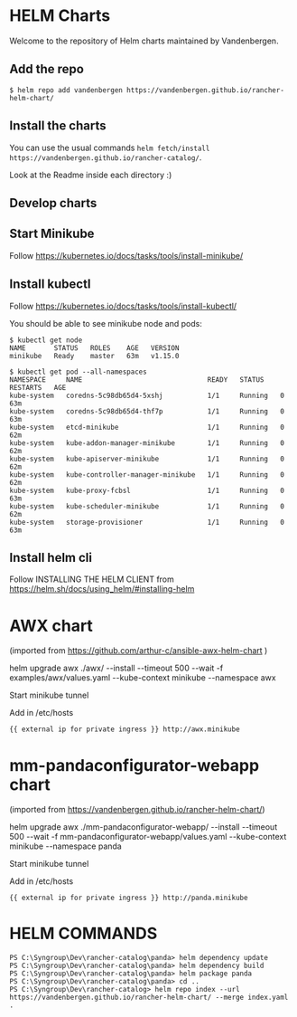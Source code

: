# HELM Charts

Welcome to the repository of Helm charts maintained by Vandenbergen.

## Add the repo

```
$ helm repo add vandenbergen https://vandenbergen.github.io/rancher-helm-chart/
```

## Install the charts

You can use the usual commands `helm fetch/install https://vandenbergen.github.io/rancher-catalog/`.

Look at the Readme inside each directory :)

## Develop charts

## Start Minikube

Follow https://kubernetes.io/docs/tasks/tools/install-minikube/

## Install kubectl

Follow https://kubernetes.io/docs/tasks/tools/install-kubectl/

You should be able to see minikube node and pods:
```
$ kubectl get node
NAME       STATUS   ROLES    AGE   VERSION
minikube   Ready    master   63m   v1.15.0

$ kubectl get pod --all-namespaces
NAMESPACE     NAME                               READY   STATUS    RESTARTS   AGE
kube-system   coredns-5c98db65d4-5xshj           1/1     Running   0          63m
kube-system   coredns-5c98db65d4-thf7p           1/1     Running   0          63m
kube-system   etcd-minikube                      1/1     Running   0          62m
kube-system   kube-addon-manager-minikube        1/1     Running   0          62m
kube-system   kube-apiserver-minikube            1/1     Running   0          62m
kube-system   kube-controller-manager-minikube   1/1     Running   0          62m
kube-system   kube-proxy-fcbsl                   1/1     Running   0          63m
kube-system   kube-scheduler-minikube            1/1     Running   0          62m
kube-system   storage-provisioner                1/1     Running   0          63m
```

## Install helm cli

Follow INSTALLING THE HELM CLIENT
from https://helm.sh/docs/using_helm/#installing-helm

# AWX chart

(imported from https://github.com/arthur-c/ansible-awx-helm-chart )

helm upgrade awx ./awx/ --install  --timeout 500 --wait -f examples/awx/values.yaml --kube-context minikube --namespace awx

Start minikube tunnel

Add in /etc/hosts
```
{{ external ip for private ingress }} http://awx.minikube
```
# mm-pandaconfigurator-webapp chart

(imported from https://vandenbergen.github.io/rancher-helm-chart/)

helm upgrade awx ./mm-pandaconfigurator-webapp/ --install  --timeout 500 --wait -f mm-pandaconfigurator-webapp/values.yaml --kube-context minikube --namespace panda

Start minikube tunnel

Add in /etc/hosts
```
{{ external ip for private ingress }} http://panda.minikube
```

# HELM COMMANDS
```
PS C:\Syngroup\Dev\rancher-catalog\panda> helm dependency update
PS C:\Syngroup\Dev\rancher-catalog\panda> helm dependency build
PS C:\Syngroup\Dev\rancher-catalog\panda> helm package panda
PS C:\Syngroup\Dev\rancher-catalog\panda> cd ..
PS C:\Syngroup\Dev\rancher-catalog> helm repo index --url https://vandenbergen.github.io/rancher-helm-chart/ --merge index.yaml .
```

